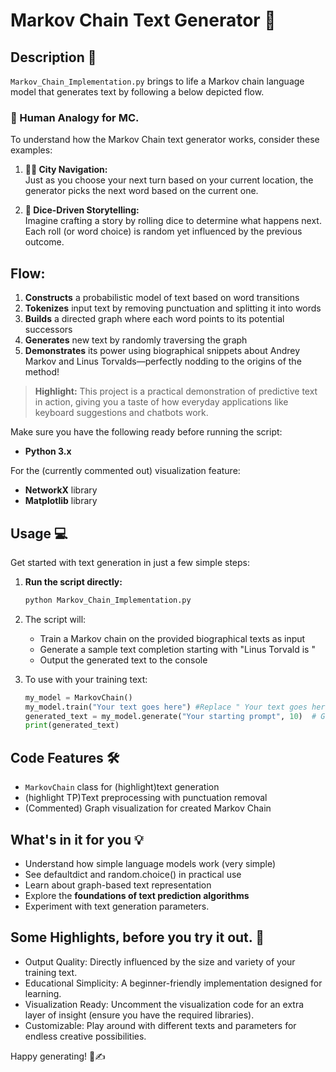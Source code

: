 # Markov Chain Text Generator 🔄


## Description 📝
`Markov_Chain_Implementation.py` brings to life a Markov chain language model that generates text by following a below depicted flow.

### 🧠 Human Analogy for MC.
To understand how the Markov Chain text generator works, consider these examples:

1. **🚶‍♂️ City Navigation:**  
   Just as you choose your next turn based on your current location, the generator picks the next word based on the current one.
   
2. **🎲 Dice-Driven Storytelling:**  
   Imagine crafting a story by rolling dice to determine what happens next. Each roll (or word choice) is random yet influenced by the previous outcome.

## Flow:
1. **Constructs** a probabilistic model of text based on word transitions  
2. **Tokenizes** input text by removing punctuation and splitting it into words  
3. **Builds** a directed graph where each word points to its potential successors  
4. **Generates** new text by randomly traversing the graph  
5. **Demonstrates** its power using biographical snippets about Andrey Markov and Linus Torvalds—perfectly nodding to the origins of the method!

> **Highlight:** This project is a practical demonstration of predictive text in action, giving you a taste of how everyday applications like keyboard suggestions and chatbots work.

Make sure you have the following ready before running the script:

- **Python 3.x**

For the (currently commented out) visualization feature:
- **NetworkX** library
- **Matplotlib** library

## Usage 💻
Get started with text generation in just a few simple steps:

1. **Run the script directly:**
   ```bash
   python Markov_Chain_Implementation.py
   ```

2. The script will:
   - Train a Markov chain on the provided biographical texts as input
   - Generate a sample text completion starting with "Linus Torvald is "
   - Output the generated text to the console

3. To use with your training text:
   ```python
   my_model = MarkovChain()
   my_model.train("Your text goes here") #Replace " Your text goes here with 'training text'."
   generated_text = my_model.generate("Your starting prompt", 10)  # Generate 10 words
   print(generated_text)
   ```

## Code Features 🛠️
- `MarkovChain` class for (highlight)text generation
- (highlight TP)Text preprocessing with punctuation removal
- (Commented) Graph visualization for created Markov Chain

## What's in it for you 💡
- Understand how simple language models work (very simple)
- See defaultdict and random.choice() in practical use
- Learn about graph-based text representation
- Explore the **foundations of text prediction algorithms**
- Experiment with text generation parameters.

## Some Highlights, before you try it out. 📌
- Output Quality: Directly influenced by the size and variety of your training text.
- Educational Simplicity: A beginner-friendly implementation designed for learning.
- Visualization Ready: Uncomment the visualization code for an extra layer of insight (ensure you have the required libraries).
- Customizable: Play around with different texts and parameters for endless creative possibilities.

Happy generating! 🤖✍️

